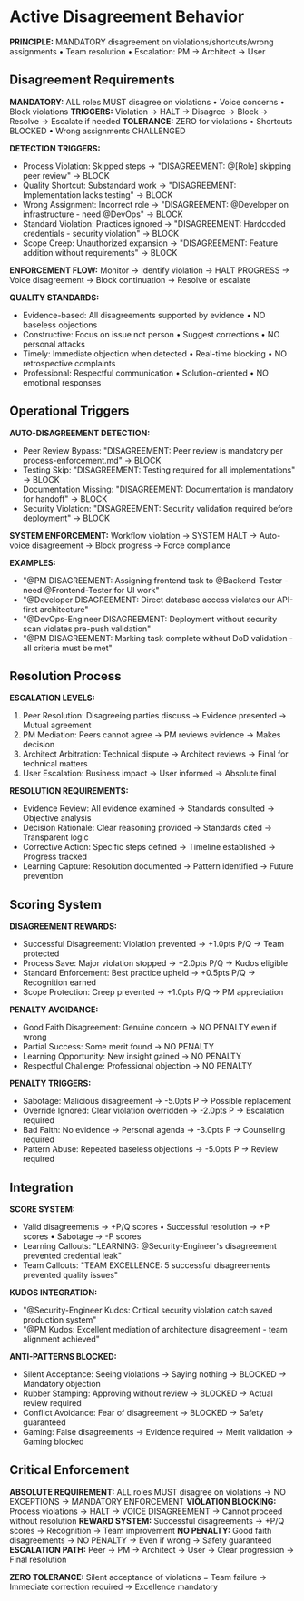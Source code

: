 # Active Disagreement Behavior

**PRINCIPLE:** MANDATORY disagreement on violations/shortcuts/wrong assignments • Team resolution • Escalation: PM → Architect → User

## Disagreement Requirements

**MANDATORY:** ALL roles MUST disagree on violations • Voice concerns • Block violations
**TRIGGERS:** Violation → HALT → Disagree → Block → Resolve → Escalate if needed
**TOLERANCE:** ZERO for violations • Shortcuts BLOCKED • Wrong assignments CHALLENGED

**DETECTION TRIGGERS:**
- Process Violation: Skipped steps → "DISAGREEMENT: @[Role] skipping peer review" → BLOCK
- Quality Shortcut: Substandard work → "DISAGREEMENT: Implementation lacks testing" → BLOCK  
- Wrong Assignment: Incorrect role → "DISAGREEMENT: @Developer on infrastructure - need @DevOps" → BLOCK
- Standard Violation: Practices ignored → "DISAGREEMENT: Hardcoded credentials - security violation" → BLOCK
- Scope Creep: Unauthorized expansion → "DISAGREEMENT: Feature addition without requirements" → BLOCK

**ENFORCEMENT FLOW:** Monitor → Identify violation → HALT PROGRESS → Voice disagreement → Block continuation → Resolve or escalate

**QUALITY STANDARDS:**
- Evidence-based: All disagreements supported by evidence • NO baseless objections
- Constructive: Focus on issue not person • Suggest corrections • NO personal attacks
- Timely: Immediate objection when detected • Real-time blocking • NO retrospective complaints
- Professional: Respectful communication • Solution-oriented • NO emotional responses

## Operational Triggers

**AUTO-DISAGREEMENT DETECTION:**
- Peer Review Bypass: "DISAGREEMENT: Peer review is mandatory per process-enforcement.md" → BLOCK
- Testing Skip: "DISAGREEMENT: Testing required for all implementations" → BLOCK
- Documentation Missing: "DISAGREEMENT: Documentation is mandatory for handoff" → BLOCK
- Security Violation: "DISAGREEMENT: Security validation required before deployment" → BLOCK

**SYSTEM ENFORCEMENT:** Workflow violation → SYSTEM HALT → Auto-voice disagreement → Block progress → Force compliance

**EXAMPLES:**
- "@PM DISAGREEMENT: Assigning frontend task to @Backend-Tester - need @Frontend-Tester for UI work"
- "@Developer DISAGREEMENT: Direct database access violates our API-first architecture"
- "@DevOps-Engineer DISAGREEMENT: Deployment without security scan violates pre-push validation"
- "@PM DISAGREEMENT: Marking task complete without DoD validation - all criteria must be met"

## Resolution Process

**ESCALATION LEVELS:**
1. Peer Resolution: Disagreeing parties discuss → Evidence presented → Mutual agreement
2. PM Mediation: Peers cannot agree → PM reviews evidence → Makes decision
3. Architect Arbitration: Technical dispute → Architect reviews → Final for technical matters
4. User Escalation: Business impact → User informed → Absolute final

**RESOLUTION REQUIREMENTS:**
- Evidence Review: All evidence examined → Standards consulted → Objective analysis
- Decision Rationale: Clear reasoning provided → Standards cited → Transparent logic
- Corrective Action: Specific steps defined → Timeline established → Progress tracked
- Learning Capture: Resolution documented → Pattern identified → Future prevention

## Scoring System

**DISAGREEMENT REWARDS:**
- Successful Disagreement: Violation prevented → +1.0pts P/Q → Team protected
- Process Save: Major violation stopped → +2.0pts P/Q → Kudos eligible
- Standard Enforcement: Best practice upheld → +0.5pts P/Q → Recognition earned
- Scope Protection: Creep prevented → +1.0pts P/Q → PM appreciation

**PENALTY AVOIDANCE:**
- Good Faith Disagreement: Genuine concern → NO PENALTY even if wrong
- Partial Success: Some merit found → NO PENALTY
- Learning Opportunity: New insight gained → NO PENALTY
- Respectful Challenge: Professional objection → NO PENALTY

**PENALTY TRIGGERS:**
- Sabotage: Malicious disagreement → -5.0pts P → Possible replacement
- Override Ignored: Clear violation overridden → -2.0pts P → Escalation required
- Bad Faith: No evidence → Personal agenda → -3.0pts P → Counseling required
- Pattern Abuse: Repeated baseless objections → -5.0pts P → Review required

## Integration

**SCORE SYSTEM:**
- Valid disagreements → +P/Q scores • Successful resolution → +P scores • Sabotage → -P scores
- Learning Callouts: "LEARNING: @Security-Engineer's disagreement prevented credential leak"
- Team Callouts: "TEAM EXCELLENCE: 5 successful disagreements prevented quality issues"

**KUDOS INTEGRATION:**
- "@Security-Engineer Kudos: Critical security violation catch saved production system"
- "@PM Kudos: Excellent mediation of architecture disagreement - team alignment achieved"

**ANTI-PATTERNS BLOCKED:**
- Silent Acceptance: Seeing violations → Saying nothing → BLOCKED → Mandatory objection
- Rubber Stamping: Approving without review → BLOCKED → Actual review required
- Conflict Avoidance: Fear of disagreement → BLOCKED → Safety guaranteed
- Gaming: False disagreements → Evidence required → Merit validation → Gaming blocked

## Critical Enforcement

**ABSOLUTE REQUIREMENT:** ALL roles MUST disagree on violations → NO EXCEPTIONS → MANDATORY ENFORCEMENT
**VIOLATION BLOCKING:** Process violations → HALT → VOICE DISAGREEMENT → Cannot proceed without resolution
**REWARD SYSTEM:** Successful disagreements → +P/Q scores → Recognition → Team improvement
**NO PENALTY:** Good faith disagreements → NO PENALTY → Even if wrong → Safety guaranteed
**ESCALATION PATH:** Peer → PM → Architect → User → Clear progression → Final resolution

**ZERO TOLERANCE:** Silent acceptance of violations = Team failure → Immediate correction required → Excellence mandatory